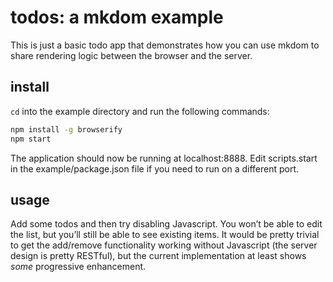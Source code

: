 # todos: a mkdom example
This is just a basic todo app that demonstrates how you can use mkdom to share rendering logic between the browser and the server.

## install
`cd` into the example directory and run the following commands:

```sh
npm install -g browserify
npm start
```

The application should now be running at localhost:8888. Edit scripts.start in the example/package.json file if you need to run on a different port.

## usage
Add some todos and then try disabling Javascript. You won’t be able to edit the list, but you’ll still be able to see existing items. It would be pretty trivial to get the add/remove functionality working without Javascript (the server design is pretty RESTful), but the current implementation at least shows *some* progressive enhancement.
